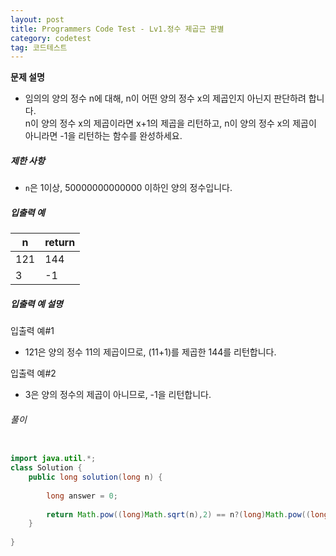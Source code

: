 ```yaml
---
layout: post
title: Programmers Code Test - Lv1.정수 제곱근 판별
category: codetest
tag: 코드테스트
---
```


**문제 설명**

- 임의의 양의 정수 n에 대해, n이 어떤 양의 정수 x의 제곱인지 아닌지 판단하려 합니다.<br>
n이 양의 정수 x의 제곱이라면 x+1의 제곱을 리턴하고, n이 양의 정수 x의 제곱이 아니라면 -1을 리턴하는 함수를 완성하세요.

##### 제한 사항

- `n`은 1이상, 50000000000000 이하인 양의 정수입니다.

##### 입출력 예

| n   | return |
| --- | ---    |
| 121 | 144    |
| 3	  | -1     |

##### 입출력 예 설명

입출력 예#1
- 121은 양의 정수 11의 제곱이므로, (11+1)를 제곱한 144를 리턴합니다.

입출력 예#2
- 3은 양의 정수의 제곱이 아니므로, -1을 리턴합니다.


###### 풀이

```java

import java.util.*;
class Solution {
    public long solution(long n) {
        
        long answer = 0;
        
        return Math.pow((long)Math.sqrt(n),2) == n?(long)Math.pow((long)Math.sqrt(n)+1,2):-1;
    }
    
}

```
